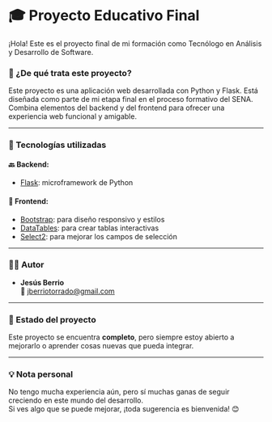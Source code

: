 # 🎓 Proyecto Educativo Final

¡Hola! Este es el proyecto final de mi formación como Tecnólogo en Análisis y Desarrollo de Software.  

### 🧠 ¿De qué trata este proyecto?
Este proyecto es una aplicación web desarrollada con Python y Flask. Está diseñada como parte de mi etapa final en el proceso formativo del SENA.  
Combina elementos del backend y del frontend para ofrecer una experiencia web funcional y amigable.

---

### 🔧 Tecnologías utilizadas

#### 🔙 Backend:
- [Flask](https://flask.palletsprojects.com/): microframework de Python

#### 🎨 Frontend:
- [Bootstrap](https://getbootstrap.com/): para diseño responsivo y estilos
- [DataTables](https://datatables.net/): para crear tablas interactivas
- [Select2](https://select2.org/): para mejorar los campos de selección

---

### 👨‍💻 Autor
- **Jesús Berrio**  
📧 jberriotorrado@gmail.com

---

### 🚧 Estado del proyecto
Este proyecto se encuentra **completo**, pero siempre estoy abierto a mejorarlo o aprender cosas nuevas que pueda integrar.

---

### 💡 Nota personal
No tengo mucha experiencia aún, pero sí muchas ganas de seguir creciendo en este mundo del desarrollo.  
Si ves algo que se puede mejorar, ¡toda sugerencia es bienvenida! 😊
